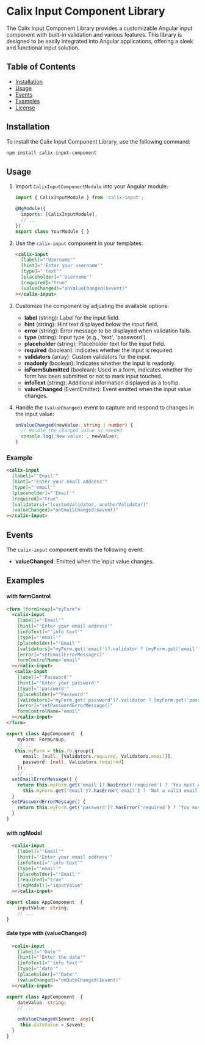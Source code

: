 # Calix Input Component Library

The Calix Input Component Library provides a customizable Angular input component with built-in validation and various features. This library is designed to be easily integrated into Angular applications, offering a sleek and functional input solution.

## Table of Contents

- [Installation](#installation)
- [Usage](#usage)
- [Events](#events)
- [Examples](#example)
- [License](#license)

## Installation

To install the Calix Input Component Library, use the following command:

```bash
npm install calix-input-component
```

## Usage

1. Import `CalixInputComponentModule` into your Angular module:

    ```typescript
    import { CalixInputModule } from 'calix-input';

    @NgModule({
      imports: [CalixInputModule],
      // ...
    })
    export class YourModule { }
    ```

2. Use the `calix-input` component in your templates:

    ```html
    <calix-input
      [label]="'Username'"
      [hint]="'Enter your username'"
      [type]="'text'"
      [placeholder]="'Username'"
      [required]="true"
      (valueChanged)="onValueChanged($event)"
    ></calix-input>
    ```

3. Customize the component by adjusting the available options:

   - **label** (string): Label for the input field.
   - **hint** (string): Hint text displayed below the input field.
   - **error** (string): Error message to be displayed when validation fails.
   - **type** (string): Input type (e.g., 'text', 'password').
   - **placeholder** (string): Placeholder text for the input field.
   - **required** (boolean): Indicates whether the input is required.
   - **validators** (array): Custom validators for the input.
   - **readonly** (boolean): Indicates whether the input is readonly.
   - **isFormSubmitted** (boolean): Used in a form, indicates whether the form has been submitted or not to mark input touched.
   - **infoText** (string): Additional information displayed as a tooltip.
   - **valueChanged** (EventEmitter): Event emitted when the input value changes.

4. Handle the `(valueChanged)` event to capture and respond to changes in the input value:

    ```typescript
    onValueChanged(newValue: string | number) {
      // Handle the changed value as needed
      console.log('New value:', newValue);
    }
    ```

### Example

```html
<calix-input
  [label]="'Email'"
  [hint]="'Enter your email address'"
  [type]="'email'"
  [placeholder]="'Email'"
  [required]="true"
  [validators]="[customValidator, anotherValidator]"
  (valueChanged)="onEmailChanged($event)"
></calix-input>
```

## Events

The `calix-input` component emits the following event:

- **valueChanged**: Emitted when the input value changes.

## Examples
#### with formControl
```html
<form [formGroup]="myForm">
  <calix-input
    [label]="'Email'"
    [hint]="'Enter your email address'"
    [infoText]="'info text'"
    [type]="'email'"
    [placeholder]="'Email'"
    [validators]="myForm.get('email')?.validator ? [myForm.get('email')?.validator] : []"
    [error]="setEmailErrorMessage()"
    formControlName="email"
  ></calix-input>
   <calix-input
    [label]="'Password'"
    [hint]="'Enter your password'"
    [type]="'password'"
    [placeholder]="'Password'"
    [validators]="myForm.get('password')?.validator ? [myForm.get('password')?.validator] : []"
    [error]="setPasswordErrorMessage()"
    formControlName="email"
  ></calix-input>
</form>
```
``` typescript
export class AppComponent  {
    myForm: FormGroup;
    // ...
   this.myForm = this.fb.group({
      email: [null, [Validators.required, Validators.email]],
      password: [null, Validators.required]
    });
    // ...
  setEmailErrorMessage() {
    return this.myForm.get('email')?.hasError('required') ? 'You must enter a value' :
      this.myForm.get('email')?.hasError('email') ? 'Not a valid email' : '';
  }
  setPasswordErrorMessage() {
    return this.myForm.get('password')?.hasError('required') ? 'You must enter a value' : '';
  }
}
```
#### with ngModel
```html
  <calix-input
    [label]="'Email'"
    [hint]="'Enter your email address'"
    [infoText]="'info text'"
    [type]="'email'"
    [placeholder]="'Email'"
    [required]="true"
    [(ngModel)]="inputValue"
  ></calix-input>

```
``` typescript
export class AppComponent  {
    inputValue: string;
    // ...
}
```
#### date type with (valueChanged)
```html
  <calix-input
    [label]="'Date'"
    [hint]="'Enter the date'"
    [infoText]="'info text'"
    [type]="'date'"
    [placeholder]="'Date'"
    (valueChanged)="onDateChanged($event)"
  ></calix-input>

```
``` typescript
export class AppComponent  {
    dateValue: string;
    // ...

    onValueChanged($event: any){
     this.dateValue = $event;
  }
}
```